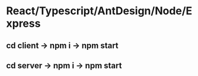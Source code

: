 # React/Typescript/AntDesign/Node/Express

## cd client -> npm i -> npm start

## cd server -> npm i -> npm start
